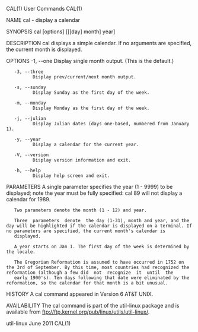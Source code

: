 CAL(1)                                                                                          User Commands                                                                                          CAL(1)



NAME
       cal - display a calendar

SYNOPSIS
       cal [options] [[[day] month] year]

DESCRIPTION
       cal displays a simple calendar.  If no arguments are specified, the current month is displayed.

OPTIONS
       -1, --one
              Display single month output.  (This is the default.)

       -3, --three
              Display prev/current/next month output.

       -s, --sunday
              Display Sunday as the first day of the week.

       -m, --monday
              Display Monday as the first day of the week.

       -j, --julian
              Display Julian dates (days one-based, numbered from January 1).

       -y, --year
              Display a calendar for the current year.

       -V, --version
              Display version information and exit.

       -h, --help
              Display help screen and exit.

PARAMETERS
       A single parameter specifies the year (1 - 9999) to be displayed; note the year must be fully specified: cal 89 will not display a calendar for 1989.

       Two parameters denote the month (1 - 12) and year.

       Three  parameters  denote  the day (1-31), month and year, and the day will be highlighted if the calendar is displayed on a terminal. If no parameters are specified, the current month's calendar is
       displayed.

       A year starts on Jan 1. The first day of the week is determined by the locale.

       The Gregorian Reformation is assumed to have occurred in 1752 on the 3rd of September. By this time, most countries had recognized the reformation (although a few did  not  recognize  it  until  the
       early 1900's). Ten days following that date were eliminated by the reformation, so the calendar for that month is a bit unusual.

HISTORY
       A cal command appeared in Version 6 AT&T UNIX.

AVAILABILITY
       The cal command is part of the util-linux package and is available from ftp://ftp.kernel.org/pub/linux/utils/util-linux/.



util-linux                                                                                        June 2011                                                                                            CAL(1)

